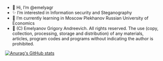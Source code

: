 - 👋 Hi, I’m @emelyagr
- ✨ I’m interested in Information security and Steganography
- 🌱 I’m currently learning in Moscow Plekhanov Russian University of Economics
- 👀 (C) Emelyanov Grigory Andreevich. All rights reserved. The use (copy, collection, processing, storage and distribution) of any materials, articles, program codes and programs without indicating the author is prohibited.
<!---
emelyagr/emelyagr is a ✨ special ✨ repository because its `README.md` (this file) appears on your GitHub profile.
You can click the Preview link to take a look at your changes.
--->
[![Anurag's GitHub stats](https://github-readme-stats.vercel.app/api?username=emelyagr&theme=tokyonight&show_icons=true)](https://github.com/anuraghazra/github-readme-stats)

